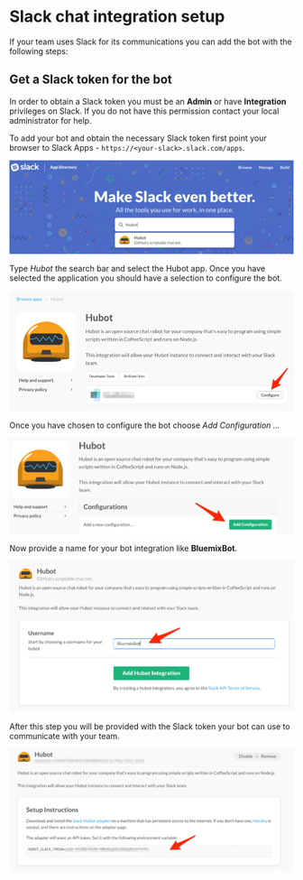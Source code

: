 # Slack chat integration setup

If your team uses Slack for its communications you can add the bot with the following steps:

## Get a Slack token for the bot

In order to obtain a Slack token you must be an __Admin__ or have __Integration__ privileges on Slack. If you do not have this permission contact your local administrator for help.

To add your bot and obtain the necessary Slack token first point your browser to Slack Apps - `https://<your-slack>.slack.com/apps`.

![Slack Apps](../images/Slack_Apps.png)

Type *Hubot* the search bar and select the Hubot app. Once you have selected the application you should have a selection to configure the bot.

![Configure Hubot](../images/Hubot_Configure.png)

Once you have chosen to configure the bot choose *Add Configuration ...*

![Add Hubot Configuration](../images/Hubot_Add_Configuration.png)

Now provide a name for your bot integration like __BluemixBot__.

![Hubot Name](../images/Hubot_Name_Bot.png)

After this step you will be provided with the Slack token your bot can use to communicate with your team.

![Hubot Slack Token](../images/Hubot_Slack_Token.png)
